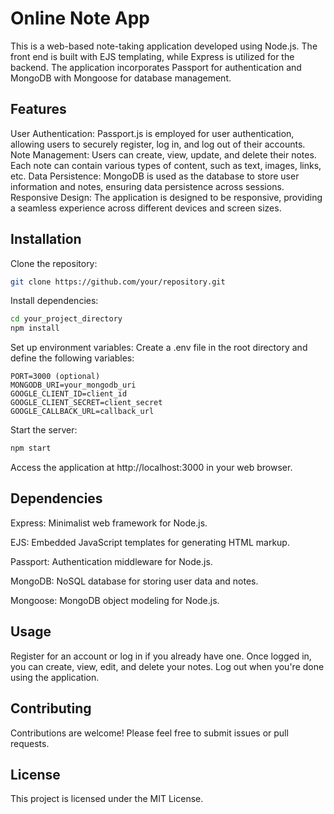 # Online Note App
This is a web-based note-taking application developed using Node.js. The front end is built with EJS templating, while Express is utilized for the backend. The application incorporates Passport for authentication and MongoDB with Mongoose for database management.

## Features
User Authentication: Passport.js is employed for user authentication, allowing users to securely register, log in, and log out of their accounts.
Note Management: Users can create, view, update, and delete their notes. Each note can contain various types of content, such as text, images, links, etc.
Data Persistence: MongoDB is used as the database to store user information and notes, ensuring data persistence across sessions.
Responsive Design: The application is designed to be responsive, providing a seamless experience across different devices and screen sizes.
## Installation
Clone the repository:

```bash
git clone https://github.com/your/repository.git
```
Install dependencies:

```bash
cd your_project_directory
npm install
```

Set up environment variables:
Create a .env file in the root directory and define the following variables:

```plaintext
PORT=3000 (optional)
MONGODB_URI=your_mongodb_uri
GOOGLE_CLIENT_ID=client_id
GOOGLE_CLIENT_SECRET=client_secret
GOOGLE_CALLBACK_URL=callback_url
```
Start the server:

```bash
npm start
```
Access the application at http://localhost:3000 in your web browser.

## Dependencies
Express: Minimalist web framework for Node.js.

EJS: Embedded JavaScript templates for generating HTML markup.

Passport: Authentication middleware for Node.js.

MongoDB: NoSQL database for storing user data and notes.

Mongoose: MongoDB object modeling for Node.js.

## Usage
Register for an account or log in if you already have one.
Once logged in, you can create, view, edit, and delete your notes.
Log out when you're done using the application.

## Contributing
Contributions are welcome! Please feel free to submit issues or pull requests.

## License
This project is licensed under the MIT License.
